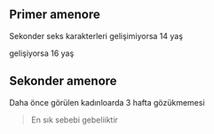 ## Primer amenore

Sekonder seks karakterleri gelişimiyorsa 14 yaş
 
 gelişiyorsa 16 yaş
 
 ## Sekonder amenore
 
 Daha önce görülen kadınloarda 3 hafta gözükmemesi
 
 >En  sık sebebi gebeliiktir
